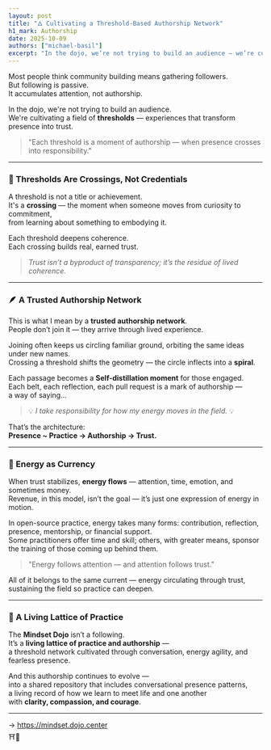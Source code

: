 ```yaml
---
layout: post
title: "🜂 Cultivating a Threshold-Based Authorship Network"
h1_mark: Authorship
date: 2025-10-09
authors: ["michael-basil"]
excerpt: "In the dojo, we’re not trying to build an audience — we’re cultivating a field of thresholds: experiences that transform presence into trust."
---
```


Most people think community building means gathering followers.  
But following is passive.  
It accumulates attention, not authorship.

In the dojo, we're not trying to build an audience.  
We're cultivating a field of **thresholds** — experiences that transform presence into trust.

> "Each threshold is a moment of authorship — when presence crosses into responsibility."

---

### 🌉 Thresholds Are Crossings, Not Credentials

A threshold is not a title or achievement.  
It's a **crossing** — the moment when someone moves from curiosity to commitment,  
from learning about something to embodying it.

Each threshold deepens coherence.  
Each crossing builds real, earned trust.

> *Trust isn’t a byproduct of transparency; it’s the residue of lived coherence.*

---

### 🪶 A Trusted Authorship Network

This is what I mean by a **trusted authorship network**.  
People don’t join it — they arrive through lived experience.  

Joining often keeps us circling familiar ground, orbiting the same ideas under new names.  
Crossing a threshold shifts the geometry — the circle inflects into a **spiral**.

Each passage becomes a **Self-distillation moment** for those engaged.  
Each belt, each reflection, each pull request is a mark of authorship —  
a way of saying…

> 💡 *I take responsibility for how my energy moves in the field.* 💡

That’s the architecture:  
**Presence ~ Practice → Authorship → Trust.**

---

### 💱 Energy as Currency

When trust stabilizes, **energy flows** — attention, time, emotion, and sometimes money.  
Revenue, in this model, isn’t the goal — it’s just one expression of energy in motion.

In open-source practice, energy takes many forms: contribution, reflection, presence, mentorship, or financial support.  
Some practitioners offer time and skill; others, with greater means, sponsor the training of those coming up behind them.

> "Energy follows attention — and attention follows trust."

All of it belongs to the same current — energy circulating through trust, sustaining the field so practice can deepen.

---

### 🌱 A Living Lattice of Practice

The **Mindset Dojo** isn’t a following.  
It’s a **living lattice of practice and authorship** —  
a threshold network cultivated through conversation, energy agility, and fearless presence.

And this authorship continues to evolve —  
into a shared repository that includes conversational presence patterns,  
a living record of how we learn to meet life and one another  
with **clarity, compassion, and courage**.

---

→ <https://mindset.dojo.center>  
⛩️🌿
